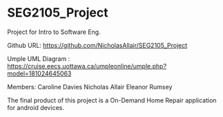 # SEG2105_Project
Project for Intro to Software Eng.

Github URL: https://github.com/NicholasAllair/SEG2105_Project

Umple UML Diagram : https://cruise.eecs.uottawa.ca/umpleonline/umple.php?model=181024645063

Members:
Caroline Davies
Nicholas Allair
Eleanor Rumsey

The final product of this project is a On-Demand Home Repair application for android devices.
